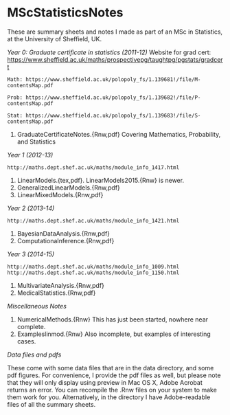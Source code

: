 MScStatisticsNotes
==================

These are summary sheets and notes I made as part of an MSc in Statistics, at the University of Sheffield, UK.

*Year 0: Graduate certificate in statistics (2011-12)*
	Website for grad cert: https://www.sheffield.ac.uk/maths/prospectivepg/taughtpg/pgstats/gradcert
	
	Math: https://www.sheffield.ac.uk/polopoly_fs/1.139681!/file/M-contentsMap.pdf
	
	Prob: https://www.sheffield.ac.uk/polopoly_fs/1.139682!/file/P-contentsMap.pdf
	
	Stat: https://www.sheffield.ac.uk/polopoly_fs/1.139683!/file/S-contentsMap.pdf
1. GraduateCertificateNotes.{Rnw,pdf} Covering Mathematics, Probability, and Statistics

*Year 1 (2012-13)*

	http://maths.dept.shef.ac.uk/maths/module_info_1417.html

1. LinearModels.{tex,pdf}. LinearModels2015.{Rnw} is newer. 
2. GeneralizedLinearModels.{Rnw,pdf}
3. LinearMixedModels.{Rnw,pdf}

*Year 2 (2013-14)*

	http://maths.dept.shef.ac.uk/maths/module_info_1421.html

1. BayesianDataAnalysis.{Rnw,pdf}
2. ComputationaInference.{Rnw,pdf}

*Year 3 (2014-15)*

	http://maths.dept.shef.ac.uk/maths/module_info_1009.html
	http://maths.dept.shef.ac.uk/maths/module_info_1150.html

1. MultivariateAnalysis.{Rnw,pdf}
2. MedicalStatistics.{Rnw,pdf}

*Miscellaneous Notes*

1. NumericalMethods.{Rnw}  This has just been started, nowhere near complete.
2. Exampleslinmod.{Rnw} Also incomplete, but examples of interesting cases.

*Data files and pdfs*

These come with some data files that are in the data directory, and some pdf figures. For convenience, I provide the pdf files as well, but please note that they will only display using preview in Mac OS X, Adobe Acrobat returns an error. You can recompile the .Rnw files on your system to make them work for you. Alternatively, in the directory I have Adobe-readable files of all the summary sheets. 
